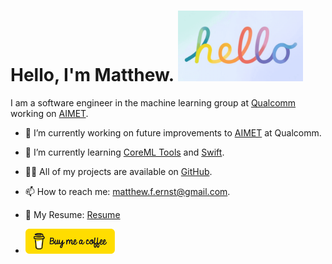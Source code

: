 <h1>Hello, I'm Matthew. <img src="https://github.com/matthewfernst/matthewfernst/blob/main/hello-cursive.gif?raw=true" width="200px"/></h1>

I am a software engineer in the machine learning group at [Qualcomm](https://www.qualcomm.com/) working on [AIMET](https://github.com/quic/aimet).

- 🔭 I’m currently working on future improvements to [AIMET](https://github.com/quic/aimet) at Qualcomm.
- 🌱 I’m currently learning [CoreML Tools](https://coremltools.readme.io/docs) and [Swift](https://developer.apple.com/swift/).
- 👨‍💻 All of my projects are available on [GitHub](https://github.com/matthewfernst?tab=repositories).
- 📫 How to reach me: [matthew.f.ernst@gmail.com](mailto:matthew.f.ernst@gmail.com).
- 📝 My Resume: [Resume](MatthewErnstResume.pdf)

- <a href='https://www.buymeacoffee.com/matthewfernst'  rel="buy me coffee">  <img src="bmc-button.png" style='border:0px;height:40px;' />
</a>
<!--
**matthewfernst/matthewfernst** is a ✨ _special_ ✨ repository because its `README.md` (this file) appears on your GitHub profile.

Here are some ideas to get you started:

- 🔭 I’m currently working on ...
- 🌱 I’m currently learning ...
- 👯 I’m looking to collaborate on ...
- 🤔 I’m looking for help with ...
- 💬 Ask me about ...
- 📫 How to reach me: ...
- 😄 Pronouns: ...
- ⚡ Fun fact: ...
-->
